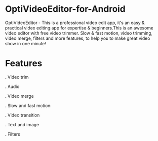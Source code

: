 # OptiVideoEditor-for-Android

OptiVideoEditor - This is a professional video edit app, it's an easy & practical video editing app for expertise & beginners.This is an awesome video editor with free video trimmer. Slow & fast motion, video trimming, video merge, filters and more features, to help you to make great video show in one minute!

# Features

. Video trim

. Audio

. Video merge

. Slow and fast motion

. Video transition

. Text and image

. Filters

